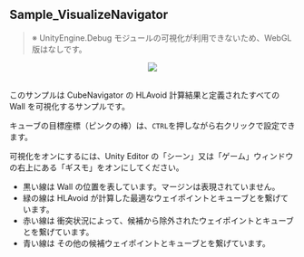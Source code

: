 ## Sample_VisualizeNavigator

> ※ UnityEngine.Debug モジュールの可視化が利用できないため、WebGL 版はなしです。

<div align="center">
<img src="/docs/res/samples/visualize_navigator.gif">
</div>

<br>

このサンプルは CubeNavigator の HLAvoid 計算結果と定義されたすべての Wall を可視化するサンプルです。

キューブの目標座標（ピンクの棒）は、`CTRL`を押しながら右クリックで設定できます。

可視化をオンにするには、Unity Editor の「シーン」又は「ゲーム」ウィンドウの右上にある「ギスモ」をオンにしてください。

- 黒い線は Wall の位置を表しています。マージンは表現されていません。
- 緑の線は HLAvoid が計算した最適なウェイポイントとキューブとを繋げています。
- 赤い線は 衝突状況によって、候補から除外されたウェイポイントとキューブとを繋げています。
- 青い線は その他の候補ウェイポイントとキューブとを繋げています。
